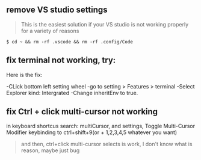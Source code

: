 ## remove VS studio settings
> This is the easiest solution if your VS studio is not working properly for a variety of reasons

```
$ cd ~ && rm -rf .vscode && rm -rf .config/Code
```

## fix terminal not working, try:

Here is the fix:

-CLick bottom left setting wheel
-go to setting > Features > terminal
-Select Explorer kind: Intergrated
-Change inheritEnv to true.

## fix Ctrl + click multi-cursor not working

in keyboard shortcus search: multiCursor, and settings, Toggle Multi-Cursor Modifier keybinding to ctrl+shift+9(or + 1,2,3,4,5 whatever you want)

> and then, ctrl+click multi-cursor selects is work, I don't know what is reason, maybe just bug
